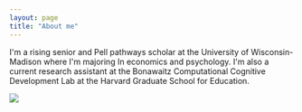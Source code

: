 ```yaml
---
layout: page
title: "About me"
---
```


<head>
  <link rel="stylesheet" href="/style.css">
</head>

I'm a rising senior and Pell pathways scholar at the University of Wisconsin-Madison where I'm majoring In economics and psychology. 
I'm also a current research assistant at the Bonawaitz Computational Cognitive Development Lab at the Harvard Graduate School for Education.

<img src="/Images/IMG_0967 3.png">




